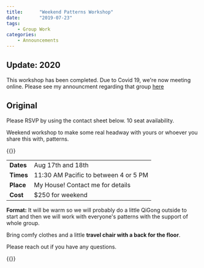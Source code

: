 ```yaml
---
title:      "Weekend Patterns Workshop"
date:       "2019-07-23"
tags:       
    - Group Work
categories:
    - Announcements
---
```


## Update: 2020

This workshop has been completed. Due to Covid 19, we're now meeting online.
Please see my announcment regarding that group [here](../2020-06-26-caroling-support-group)

## Original

Please RSVP by using the contact sheet below. 10 seat availability.

Weekend workshop to make some real headway with yours or whoever you share this
with, patterns.

{{<noheader>}}

|            |                                       |
|------------|---------------------------------------|
| **Dates**  | Aug 17th and 18th                     |
| **Times**  | 11:30 AM Pacific to between 4 or 5 PM |
| **Place**  | My House! Contact me for details      |
| **Cost**   | $250 for weekend                      |

**Format:** It will be warm so we will probably do a little QiGong outside to
start and then we will work with everyone's patterns with the support of whole
group.

Bring comfy clothes and a little **travel chair with a back for the floor**.

Please reach out if you have any questions.

{{<contactform>}}
